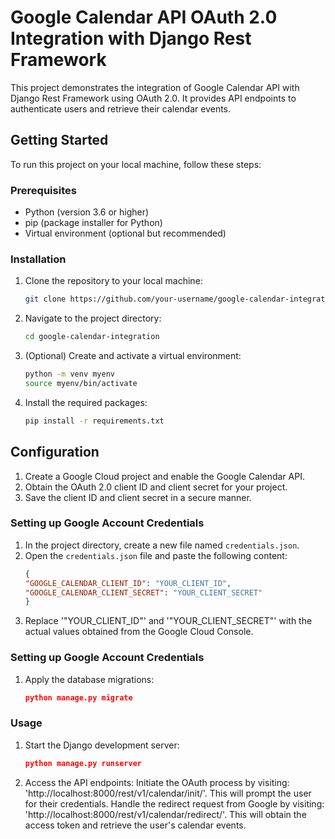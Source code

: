 # Google Calendar API OAuth 2.0 Integration with Django Rest Framework

This project demonstrates the integration of Google Calendar API with Django Rest Framework using OAuth 2.0. It provides API endpoints to authenticate users and retrieve their calendar events.

## Getting Started

To run this project on your local machine, follow these steps:

### Prerequisites

- Python (version 3.6 or higher)
- pip (package installer for Python)
- Virtual environment (optional but recommended)

### Installation

1. Clone the repository to your local machine:
   ```sh
   git clone https://github.com/your-username/google-calendar-integration.git
2. Navigate to the project directory:
   ```sh
   cd google-calendar-integration
3. (Optional) Create and activate a virtual environment:
   ```sh
   python -m venv myenv
   source myenv/bin/activate
4. Install the required packages:
   ```sh
   pip install -r requirements.txt
   
## Configuration

1. Create a Google Cloud project and enable the Google Calendar API.
2. Obtain the OAuth 2.0 client ID and client secret for your project.
3. Save the client ID and client secret in a secure manner.

### Setting up Google Account Credentials

1. In the project directory, create a new file named `credentials.json`.
2. Open the `credentials.json` file and paste the following content:
   ```json
   {
   "GOOGLE_CALENDAR_CLIENT_ID": "YOUR_CLIENT_ID",
   "GOOGLE_CALENDAR_CLIENT_SECRET": "YOUR_CLIENT_SECRET"
   }
3. Replace '"YOUR_CLIENT_ID"' and '"YOUR_CLIENT_SECRET"' with the actual values obtained from the Google Cloud Console.

### Setting up Google Account Credentials

1. Apply the database migrations:
   ```json
   python manage.py migrate

### Usage

1. Start the Django development server:
   ```json
   python manage.py runserver
2. Access the API endpoints:
    Initiate the OAuth process by visiting: 'http://localhost:8000/rest/v1/calendar/init/'. This will prompt the user for their credentials.
    Handle the redirect request from Google by visiting: 'http://localhost:8000/rest/v1/calendar/redirect/'. This will obtain the access token and retrieve the user's calendar events.

<!-- Note: Before accessing these endpoints, make sure you have completed the configuration steps mentioned above and have the necessary Google Account credentials saved in the project directory. -->
